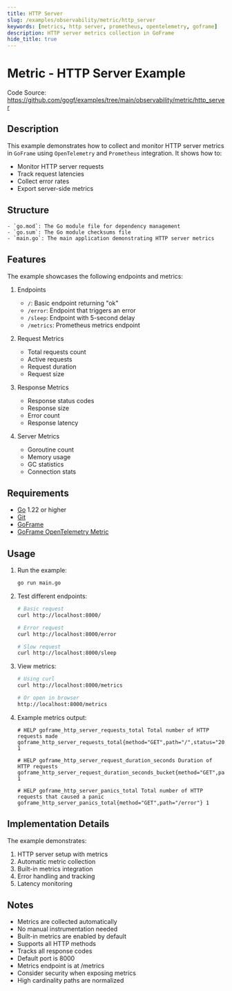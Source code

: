```yaml
---
title: HTTP Server
slug: /examples/observability/metric/http_server
keywords: [metrics, http server, prometheus, opentelemetry, goframe]
description: HTTP server metrics collection in GoFrame
hide_title: true
---
```


# Metric - HTTP Server Example

Code Source: https://github.com/gogf/examples/tree/main/observability/metric/http_server


## Description

This example demonstrates how to collect and monitor HTTP server metrics in `GoFrame` using `OpenTelemetry` and `Prometheus` integration. It shows how to:
- Monitor HTTP server requests
- Track request latencies
- Collect error rates
- Export server-side metrics

## Structure

```text
- `go.mod`: The Go module file for dependency management
- `go.sum`: The Go module checksums file
- `main.go`: The main application demonstrating HTTP server metrics
```

## Features

The example showcases the following endpoints and metrics:
1. Endpoints
   - `/`: Basic endpoint returning "ok"
   - `/error`: Endpoint that triggers an error
   - `/sleep`: Endpoint with 5-second delay
   - `/metrics`: Prometheus metrics endpoint

2. Request Metrics
   - Total requests count
   - Active requests
   - Request duration
   - Request size

3. Response Metrics
   - Response status codes
   - Response size
   - Error count
   - Response latency

4. Server Metrics
   - Goroutine count
   - Memory usage
   - GC statistics
   - Connection stats

## Requirements

- [Go](https://golang.org/dl/) 1.22 or higher
- [Git](https://git-scm.com/downloads)
- [GoFrame](https://goframe.org)
- [GoFrame OpenTelemetry Metric](https://github.com/gogf/gf/tree/master/contrib/metric/otelmetric)

## Usage

1. Run the example:
   ```bash
   go run main.go
   ```

2. Test different endpoints:
   ```bash
   # Basic request
   curl http://localhost:8000/
   
   # Error request
   curl http://localhost:8000/error
   
   # Slow request
   curl http://localhost:8000/sleep
   ```

3. View metrics:
   ```bash
   # Using curl
   curl http://localhost:8000/metrics
   
   # Or open in browser
   http://localhost:8000/metrics
   ```

4. Example metrics output:
   ```text
   # HELP goframe_http_server_requests_total Total number of HTTP requests made
   goframe_http_server_requests_total{method="GET",path="/",status="200"} 1
   
   # HELP goframe_http_server_request_duration_seconds Duration of HTTP requests
   goframe_http_server_request_duration_seconds_bucket{method="GET",path="/sleep",status="200",le="5.0"} 1
   
   # HELP goframe_http_server_panics_total Total number of HTTP requests that caused a panic
   goframe_http_server_panics_total{method="GET",path="/error"} 1
   ```

## Implementation Details

The example demonstrates:
1. HTTP server setup with metrics
2. Automatic metric collection
3. Built-in metrics integration
4. Error handling and tracking
5. Latency monitoring

## Notes

- Metrics are collected automatically
- No manual instrumentation needed
- Built-in metrics are enabled by default
- Supports all HTTP methods
- Tracks all response codes
- Default port is 8000
- Metrics endpoint is at /metrics
- Consider security when exposing metrics
- High cardinality paths are normalized
